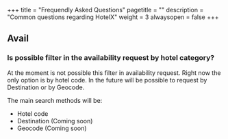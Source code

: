 +++
title = "Frequendly Asked Questions"
pagetitle = ""
description = "Common questions regarding HotelX"
weight = 3
alwaysopen = false
+++

## Avail

###  Is possible filter in the availability request by hotel category? 

At the moment is not possible this filter in availability request. Right now the only option is by hotel code. In the future will be possible to request by Destination or by Geocode.

The main search methods will be:
- Hotel code
- Destination (Coming soon)
- Geocode (Coming soon)

